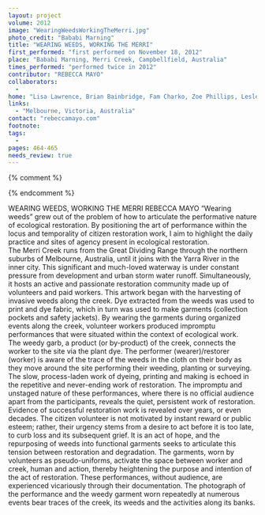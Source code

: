 ```yaml
---
layout: project
volume: 2012
image: "WearingWeedsWorkingTheMerri.jpg"
photo_credit: "Bababi Marning"
title: "WEARING WEEDS, WORKING THE MERRI"
first_performed: "first performed on November 18, 2012"
place: "Bababi Marning, Merri Creek, Campbellfield, Australia"
times_performed: "performed twice in 2012"
contributor: "REBECCA MAYO"
collaborators: 
  - 
home: "Lisa Lawrence, Brian Bainbridge, Fam Charko, Zoe Phillips, Lesley Harding"
links: 
  - "Melbourne, Victoria, Australia"
contact: "rebeccamayo.com"
footnote: 
tags: 
  - 
pages: 464-465
needs_review: true
---
```


{% comment %} 

{% endcomment %}

 WEARING WEEDS, WORKING THE MERRI 
 REBECCA MAYO 
 “Wearing weeds” grew out of the problem of how to articulate the performative nature of ecological restoration. By positioning the art of performance within the locus and temporality of citizen restoration work, I aim to highlight the daily practice and sites of agency present in ecological restoration.  
 The Merri Creek runs from the Great Dividing Range through the northern suburbs of Melbourne, Australia, until it joins with the Yarra River in the inner city. This significant and much-loved waterway is under constant pressure from development and urban storm water runoff. Simultaneously, it hosts an active and passionate restoration community made up of volunteers and paid workers. 
 This artwork began with the harvesting of invasive weeds along the creek. Dye extracted from the weeds was used to print and dye fabric, which in turn was used to make garments (collection pockets and safety jackets). By wearing the garments during organized events along the creek, volunteer workers produced impromptu performances that were situated within the context of ecological work.  
 The weedy garb, a product (or by-product) of the creek, connects the worker to the site via the plant dye. The performer (wearer)/restorer (worker) is aware of the trace of the weeds in the cloth on their body as they move around the site performing their weeding, planting or surveying. The slow, process-laden work of dyeing, printing and making is echoed in the repetitive and never-ending work of restoration. 
 The impromptu and unstaged nature of these performances, where there is no official audience apart from the participants, reveals the quiet, persistent work of restoration. Evidence of successful restoration work is revealed over years, or even decades. The citizen volunteer is not motivated by instant reward or public esteem; rather, their urgency stems from a desire to act before it is too late, to curb loss and its subsequent grief. It is an act of hope, and the repurposing of weeds into functional garments seeks to articulate this tension between restoration and degradation. The garments, worn by volunteers as pseudo-uniforms, activate the space between worker and creek, human and action, thereby heightening the purpose and intention of the act of restoration. 
 These performances, without audience, are experienced vicariously through their documentation. The photograph of the performance and the weedy garment worn repeatedly at numerous events bear traces of the creek, its weeds and the activities along its banks.  
